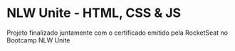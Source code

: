 # NLW Unite - HTML, CSS & JS
Projeto finalizado juntamente com o certificado emitido pela RocketSeat no Bootcamp NLW Unite
